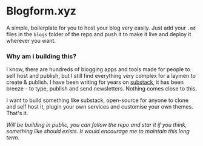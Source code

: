 # Blogform.xyz

A simple, boilerplate for you to host your blog very easily.
Just add your `.md` files in the `blogs` folder of the repo and push it to make it live and deploy it wherever you want.

### Why am i building this?

I know, there are hundreds of blogging apps and tools made for people to self host and publish, but I still find everything very complex for a laymen to create & publish.
I have been writing for years on [substack](https://blogs.souravk.com/), it has been breeze - to type, publish and send newsletters. Nothing comes close to this.

I want to build something like substack, open-source for anyone to clone and self host it, plugin your own services and customise your own themes.
That's it.

_Will be building in public, you can follow the repo and star it if you think, something like should exists.
It would encourage me to maintain this long term._
